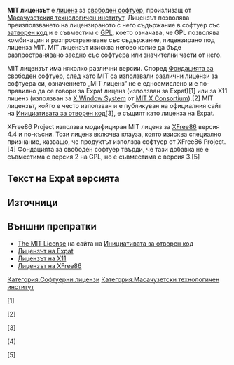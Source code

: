**MIT лицензът** е [лиценз](лиценз "wikilink") за [свободен софтуер](свободен_софтуер "wikilink"), произлизащ от [Масачузетския технологичен институт](Масачузетски_технологичен_институт "wikilink"). Лицензът позволява преизползването на лицензираното с него съдържание в софтуер със [затворен код](затворен_код "wikilink") и е съвместим с [GPL](GPL "wikilink"), което означава, че GPL позволява комбинация и разпространяване със съдържание, лицензирано под лиценза MIT. MIT лицензът изисква негово копие да бъде разпространявано заедно със софтуера или значителни части от него.

MIT лицензът има няколко различни версии. Според [Фондацията за свободен софтуер](Фондация_за_свободен_софтуер "wikilink"), след като MIT са използвали различни лицензи за софтуера си, означението „MIT лиценз“ не е едносмислено и е по-правилно да се говори за Expat лиценз (използван за Expat)[1] или за X11 лиценз (използван за [X Window System](X_Window_System "wikilink") от [MIT X Consortium](MIT_X_Consortium "wikilink")).[2] MIT лицензът, който е често използван и е публикуван на официалния сайт на [Инициативата за отворен код](Инициатива_за_отворен_код "wikilink")[3], е същият като лиценза на Expat.

XFree86 Project използва модифициран MIT лиценз за [XFree86](XFree86 "wikilink") версия 4.4 и по-късни. Този лиценз включва клауза, която изисква специално признание, казващо, че продуктът използва софтуер от XFree86 Project.[4] Фондацията за свободен софтуер твърди, че тази добавка не е съвместима с версия 2 на GPL, но е съвместима с версия 3.[5]

## Текст на Expat версията

## Източници

<references />

## Външни препратки

-   [The MIT License](http://www.opensource.org/licenses/mit-license.php) на сайта на [Инициативата за отворен код](Инициативата_за_отворен_код "wikilink")
-   [Лицензът на Expat](http://www.jclark.com/xml/copying.txt)
-   [Лицензът на X11](http://www.xfree86.org/3.3.6/COPYRIGHT2.html#3)
-   [Лицензът на XFree86](http://www.xfree86.org/current/LICENSE4.html#6)

[Категория:Софтуерни лицензи](Категория:Софтуерни_лицензи "wikilink") [Категория:Масачузетски технологичен институт](Категория:Масачузетски_технологичен_институт "wikilink")

[1]

[2]

[3]

[4]

[5]
